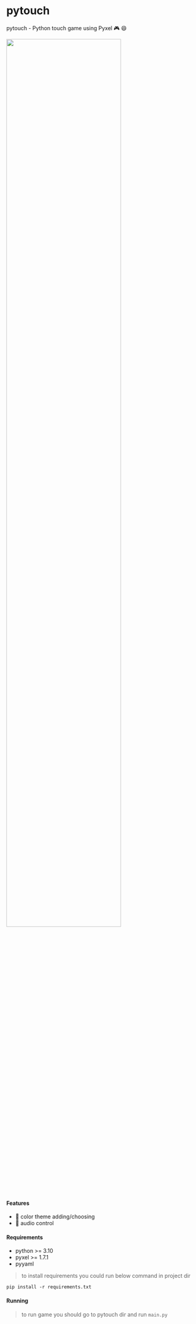 # pytouch

pytouch - Python touch game using Pyxel :video_game: :smile:

<img width=77% src='https://psv4.vkuseraudio.net/s/v1/d/yuqs86MCo3U6x7FfFFcoUvYE62CGAwd1ibMK7l0Jh_fg15Go_1hPVvGqqVo5Bt5J7x83uG4WvRIaUacaPqBp6PjsDM1BsmX7JbMzP98oBzZaLNcb74xAqA/demonstration.gif](https://psv4.userapi.com/c236331/u374356431/docs/d37/80fe3ea0a9f0/demonstration.gif?extra=6O3fwVpCKtj2s0p1WkryV4IbSn1n8QG60B_wbTTuvVrDqRW4gSkkP_eor43m5Zkz9I_vi5cqSkl9MDTTcsoKInjze3xbOH66puDO5EpSSWw0pEVq8BMQONtC7VhXPnvI_j_MhkcPcAUclNsF_C8nLA'>

#### Features

- :open_file_folder: color theme adding/choosing
- :musical_note: audio control

#### Requirements

- python >= 3.10
- pyxel >= 1.7.1
- pyyaml

> to install requirements you could run below command in project dir

```shell
pip install -r requirements.txt
```

#### Running

> to run game you should go to pytouch dir and run `main.py`
